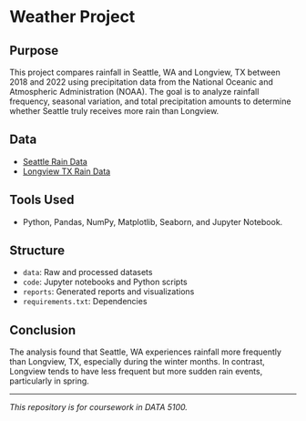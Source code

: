 # Weather Project

## Purpose
This project compares rainfall in Seattle, WA and Longview, TX between 2018 and 2022 using precipitation data from the National Oceanic and Atmospheric Administration (NOAA). The goal is to analyze rainfall frequency, seasonal variation, and total precipitation amounts to determine whether Seattle truly receives more rain than Longview.

## Data
- [Seattle Rain Data](https://github.com/Badamgarv-Battushig/weather/blob/main/data/seattle_rain.csv)
- [Longview TX Rain Data](https://github.com/Badamgarv-Battushig/weather/blob/main/data/longview_rain.csv)

## Tools Used
- Python, Pandas, NumPy, Matplotlib, Seaborn, and Jupyter Notebook.

## Structure
- `data`: Raw and processed datasets  
- `code`: Jupyter notebooks and Python scripts  
- `reports`: Generated reports and visualizations  
- `requirements.txt`: Dependencies  
## Conclusion
The analysis found that Seattle, WA experiences rainfall more frequently than Longview, TX, especially during the winter months. In contrast, Longview tends to have less frequent but more sudden rain events, particularly in spring.

---
*This repository is for coursework in DATA 5100.*
